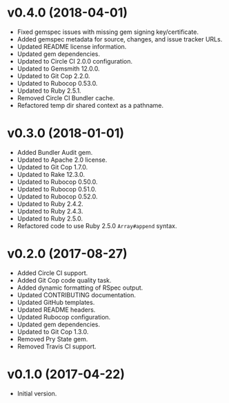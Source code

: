 # v0.4.0 (2018-04-01)

- Fixed gemspec issues with missing gem signing key/certificate.
- Added gemspec metadata for source, changes, and issue tracker URLs.
- Updated README license information.
- Updated gem dependencies.
- Updated to Circle CI 2.0.0 configuration.
- Updated to Gemsmith 12.0.0.
- Updated to Git Cop 2.2.0.
- Updated to Rubocop 0.53.0.
- Updated to Ruby 2.5.1.
- Removed Circle CI Bundler cache.
- Refactored temp dir shared context as a pathname.

# v0.3.0 (2018-01-01)

- Added Bundler Audit gem.
- Updated to Apache 2.0 license.
- Updated to Git Cop 1.7.0.
- Updated to Rake 12.3.0.
- Updated to Rubocop 0.50.0.
- Updated to Rubocop 0.51.0.
- Updated to Rubocop 0.52.0.
- Updated to Ruby 2.4.2.
- Updated to Ruby 2.4.3.
- Updated to Ruby 2.5.0.
- Refactored code to use Ruby 2.5.0 `Array#append` syntax.

# v0.2.0 (2017-08-27)

- Added Circle CI support.
- Added Git Cop code quality task.
- Added dynamic formatting of RSpec output.
- Updated CONTRIBUTING documentation.
- Updated GitHub templates.
- Updated README headers.
- Updated Rubocop configuration.
- Updated gem dependencies.
- Updated to Git Cop 1.3.0.
- Removed Pry State gem.
- Removed Travis CI support.

# v0.1.0 (2017-04-22)

- Initial version.
